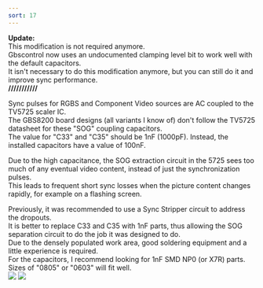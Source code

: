```yaml
---
sort: 17
---
```


**Update:**   
This modification is not required anymore.   
Gbscontrol now uses an undocumented clamping level bit to work well with the default capacitors.   
It isn't necessary to do this modification anymore, but you can still do it and improve sync performance.   
**///////////**

Sync pulses for RGBS and Component Video sources are AC coupled to the TV5725 scaler IC.   
The GBS8200 board designs (all variants I know of) don't follow the TV5725 datasheet for these "SOG" coupling capacitors.   
The value for "C33" and "C35" should be 1nF (1000pF). Instead, the installed capacitors have a value of 100nF.   
   
Due to the high capacitance, the SOG extraction circuit in the 5725 sees too much of any eventual video content, instead of just the synchronization pulses.   
This leads to frequent short sync losses when the picture content changes rapidly, for example on a flashing screen.   

Previously, it was recommended to use a Sync Stripper circuit to address the dropouts.   
It is better to replace C33 and C35 with 1nF parts, thus allowing the SOG separation circuit to do the job it was designed to do.   
Due to the densely populated work area, good soldering equipment and a little experience is required.   
For the capacitors, I recommend looking for 1nF SMD NP0 (or X7R) parts. Sizes of "0805" or "0603" will fit well.   
<span class="anim-fade-in">
![](https://i.imgur.com/hgpaVER.png)
</span>
<span class="anim-fade-in">
![](https://i.imgur.com/S2jw69Q.jpg)
</span>